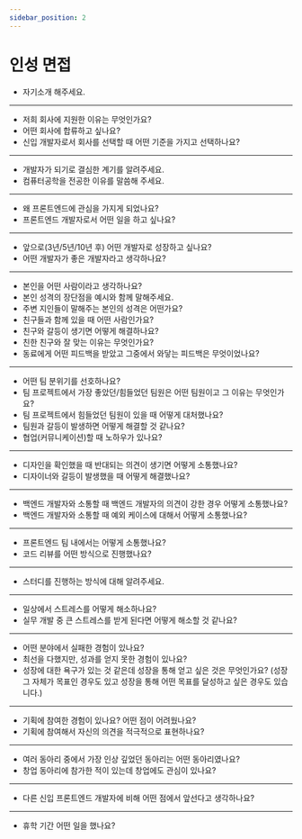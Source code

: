 ```yaml
---
sidebar_position: 2
---
```


# 인성 면접

- 자기소개 해주세요.

---

- 저희 회사에 지원한 이유는 무엇인가요?
- 어떤 회사에 합류하고 싶나요?
- 신입 개발자로서 회사를 선택할 때 어떤 기준을 가지고 선택하나요?

---

- 개발자가 되기로 결심한 계기를 알려주세요.
- 컴퓨터공학을 전공한 이유를 말씀해 주세요.

---

- 왜 프론트엔드에 관심을 가지게 되었나요?
- 프론트엔드 개발자로서 어떤 일을 하고 싶나요?

---

- 앞으로(3년/5년/10년 후) 어떤 개발자로 성장하고 싶나요?
- 어떤 개발자가 좋은 개발자라고 생각하나요?

---

- 본인을 어떤 사람이라고 생각하나요?
- 본인 성격의 장단점을 예시와 함께 말해주세요.
- 주변 지인들이 말해주는 본인의 성격은 어떤가요?
- 친구들과 함께 있을 때 어떤 사람인가요?
- 친구와 갈등이 생기면 어떻게 해결하나요?
- 친한 친구와 잘 맞는 이유는 무엇인가요?
- 동료에게 어떤 피드백을 받았고 그중에서 와닿는 피드백은 무엇이었나요?

---

- 어떤 팀 분위기를 선호하나요?
- 팀 프로젝트에서 가장 좋았던/힘들었던 팀원은 어떤 팀원이고 그 이유는 무엇인가요?
- 팀 프로젝트에서 힘들었던 팀원이 있을 때 어떻게 대처했나요?
- 팀원과 갈등이 발생하면 어떻게 해결할 것 같나요?
- 협업(커뮤니케이션)할 때 노하우가 있나요?

---

- 디자인을 확인했을 때 반대되는 의견이 생기면 어떻게 소통했나요?
- 디자이너와 갈등이 발생했을 때 어떻게 해결했나요?

---

- 백엔드 개발자와 소통할 때 백엔드 개발자의 의견이 강한 경우 어떻게 소통했나요?
- 백엔드 개발자와 소통할 때 예외 케이스에 대해서 어떻게 소통했나요?

---

- 프론트엔드 팀 내에서는 어떻게 소통했나요?
- 코드 리뷰를 어떤 방식으로 진행했나요?

---

- 스터디를 진행하는 방식에 대해 알려주세요.

---

- 일상에서 스트레스를 어떻게 해소하나요?
- 실무 개발 중 큰 스트레스를 받게 된다면 어떻게 해소할 것 같나요?

---

- 어떤 분야에서 실패한 경험이 있나요?
- 최선을 다했지만, 성과를 얻지 못한 경험이 있나요?
- 성장에 대한 욕구가 있는 것 같은데 성장을 통해 얻고 싶은 것은 무엇인가요? (성장 그 자체가 목표인 경우도 있고 성장을 통해 어떤 목표를 달성하고 싶은 경우도 있습니다.)

---

- 기획에 참여한 경험이 있나요? 어떤 점이 어려웠나요?
- 기획에 참여해서 자신의 의견을 적극적으로 표현하나요?

---

- 여러 동아리 중에서 가장 인상 깊었던 동아리는 어떤 동아리였나요?
- 창업 동아리에 참가한 적이 있는데 창업에도 관심이 있나요?

---

- 다른 신입 프론트엔드 개발자에 비해 어떤 점에서 앞선다고 생각하나요?

---

- 휴학 기간 어떤 일을 했나요?
